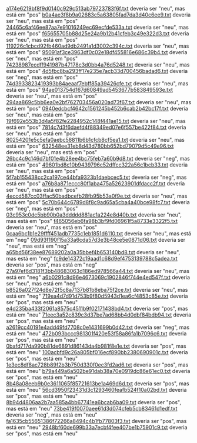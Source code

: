 
 <a href="https://github.com/jordaos/Analyzing-Hadoop-feelings/tree/master/raw-data/1_release_hadoop_classified_sentistrength1/pos/a174e6219bf8f9d0140c929c513ab79723783f6f.txt">a174e6219bf8f9d0140c929c513ab79723783f6f.txt</a> deveria ser "neu", mas está em "pos"
 <a href="https://github.com/jordaos/Analyzing-Hadoop-feelings/tree/master/raw-data/1_release_hadoop_classified_sentistrength1/pos/b0a4ae3f8b9a02683c5a63805fad7da3d40c6ee9.txt">b0a4ae3f8b9a02683c5a63805fad7da3d40c6ee9.txt</a> deveria ser "neu", mas está em "pos"
 <a href="https://github.com/jordaos/Analyzing-Hadoop-feelings/tree/master/raw-data/1_release_hadoop_classified_sentistrength1/pos/24465c6af46ee87aa7e91016249ec69ecfde533a.txt">24465c6af46ee87aa7e91016249ec69ecfde533a.txt</a> deveria ser "neu", mas está em "pos"
 <a href="https://github.com/jordaos/Analyzing-Hadoop-feelings/tree/master/raw-data/1_release_hadoop_classified_sentistrength1/pos/f65655705b88d25e24a9b12b41cfeb3c49e322d3.txt">f65655705b88d25e24a9b12b41cfeb3c49e322d3.txt</a> deveria ser "neu", mas está em "pos"
 <a href="https://github.com/jordaos/Analyzing-Hadoop-feelings/tree/master/raw-data/1_release_hadoop_classified_sentistrength1/pos/119226c1cbcd92fb460ad9db2491a1d3002c394c.txt">119226c1cbcd92fb460ad9db2491a1d3002c394c.txt</a> deveria ser "neu", mas está em "pos"
 <a href="https://github.com/jordaos/Analyzing-Hadoop-feelings/tree/master/raw-data/1_release_hadoop_classified_sentistrength1/pos/95091af3ce3963df0c02e18df455816e686c39b4.txt">95091af3ce3963df0c02e18df455816e686c39b4.txt</a> deveria ser "neu", mas está em "pos"
 <a href="https://github.com/jordaos/Analyzing-Hadoop-feelings/tree/master/raw-data/1_release_hadoop_classified_sentistrength1/pos/74238987ecdff941987b47178c3d0bb4a76d5248.txt">74238987ecdff941987b47178c3d0bb4a76d5248.txt</a> deveria ser "neu", mas está em "pos"
 <a href="https://github.com/jordaos/Analyzing-Hadoop-feelings/tree/master/raw-data/1_release_hadoop_classified_sentistrength1/pos/4d5fbc8ba293ff17e235e7acb33d700456badad6.txt">4d5fbc8ba293ff17e235e7acb33d700456badad6.txt</a> deveria ser "neg", mas está em "pos"
 <a href="https://github.com/jordaos/Analyzing-Hadoop-feelings/tree/master/raw-data/1_release_hadoop_classified_sentistrength1/pos/74d3933823419393b84aeaaf7ebff85a39426cfe.txt">74d3933823419393b84aeaaf7ebff85a39426cfe.txt</a> deveria ser "neu", mas está em "pos"
 <a href="https://github.com/jordaos/Analyzing-Hadoop-feelings/tree/master/raw-data/1_release_hadoop_classified_sentistrength1/pos/94ae013754d167d60849ad5453677b583849593e.txt">94ae013754d167d60849ad5453677b583849593e.txt</a> deveria ser "neu", mas está em "pos"
 <a href="https://github.com/jordaos/Analyzing-Hadoop-feelings/tree/master/raw-data/1_release_hadoop_classified_sentistrength1/pos/294aa869c5bb6ea0e2bf762703456a020ad73f67.txt">294aa869c5bb6ea0e2bf762703456a020ad73f67.txt</a> deveria ser "neu", mas está em "pos"
 <a href="https://github.com/jordaos/Analyzing-Hadoop-feelings/tree/master/raw-data/1_release_hadoop_classified_sentistrength1/pos/0940edcbcf4642c1561245b452b6cab2b42bc17f.txt">0940edcbcf4642c1561245b452b6cab2b42bc17f.txt</a> deveria ser "neu", mas está em "pos"
 <a href="https://github.com/jordaos/Analyzing-Hadoop-feelings/tree/master/raw-data/1_release_hadoop_classified_sentistrength1/pos/19f692e553b3d4a5f82fe2284952c148f441ae15.txt">19f692e553b3d4a5f82fe2284952c148f441ae15.txt</a> deveria ser "neu", mas está em "pos"
 <a href="https://github.com/jordaos/Analyzing-Hadoop-feelings/tree/master/raw-data/1_release_hadoop_classified_sentistrength1/pos/7814c7d3f6daefd4f88349ed07e6f557be422f84.txt">7814c7d3f6daefd4f88349ed07e6f557be422f84.txt</a> deveria ser "neu", mas está em "pos"
 <a href="https://github.com/jordaos/Analyzing-Hadoop-feelings/tree/master/raw-data/1_release_hadoop_classified_sentistrength1/pos/80254201e5c5efa0aebc58811b6b1cfcb8cf5ea1.txt">80254201e5c5efa0aebc58811b6b1cfcb8cf5ea1.txt</a> deveria ser "neu", mas está em "pos"
 <a href="https://github.com/jordaos/Analyzing-Hadoop-feelings/tree/master/raw-data/1_release_hadoop_classified_sentistrength1/pos/632548ee31eb8d43d780bb652bd79079d5c49e96.txt">632548ee31eb8d43d780bb652bd79079d5c49e96.txt</a> deveria ser "neu", mas está em "pos"
 <a href="https://github.com/jordaos/Analyzing-Hadoop-feelings/tree/master/raw-data/1_release_hadoop_classified_sentistrength1/pos/26bc4c9c146d7bf01e4b28ee4bc75feb7a60b9d8.txt">26bc4c9c146d7bf01e4b28ee4bc75feb7a60b9d8.txt</a> deveria ser "neg", mas está em "pos"
 <a href="https://github.com/jordaos/Analyzing-Hadoop-feelings/tree/master/raw-data/1_release_hadoop_classified_sentistrength1/pos/49601bd8c10b9439796c52dffcc322a56c1bcb33.txt">49601bd8c10b9439796c52dffcc322a56c1bcb33.txt</a> deveria ser "neu", mas está em "pos"
 <a href="https://github.com/jordaos/Analyzing-Hadoop-feelings/tree/master/raw-data/1_release_hadoop_classified_sentistrength1/pos/5f7ab155438cc2ca197ce44bfa9323b1daebcec5.txt">5f7ab155438cc2ca197ce44bfa9323b1daebcec5.txt</a> deveria ser "neg", mas está em "pos"
 <a href="https://github.com/jordaos/Analyzing-Hadoop-feelings/tree/master/raw-data/1_release_hadoop_classified_sentistrength1/pos/a76b8a871eccc80f1aba475a52623901dfdacc2f.txt">a76b8a871eccc80f1aba475a52623901dfdacc2f.txt</a> deveria ser "neu", mas está em "pos"
 <a href="https://github.com/jordaos/Analyzing-Hadoop-feelings/tree/master/raw-data/1_release_hadoop_classified_sentistrength1/pos/4eccd587cc03ffac50badbcefb28fb95b53a0f9e.txt">4eccd587cc03ffac50badbcefb28fb95b53a0f9e.txt</a> deveria ser "neu", mas está em "pos"
 <a href="https://github.com/jordaos/Analyzing-Hadoop-feelings/tree/master/raw-data/1_release_hadoop_classified_sentistrength1/pos/5c70b644c6789d8f8c9ad65a5cba4a40bce98fc7.txt">5c70b644c6789d8f8c9ad65a5cba4a40bce98fc7.txt</a> deveria ser "neg", mas está em "pos"
 <a href="https://github.com/jordaos/Analyzing-Hadoop-feelings/tree/master/raw-data/1_release_hadoop_classified_sentistrength1/pos/03c953c0dc5bb90b0a3ddddd881ac1a224e8d40b.txt">03c953c0dc5bb90b0a3ddddd881ac1a224e8d40b.txt</a> deveria ser "neu", mas está em "pos"
 <a href="https://github.com/jordaos/Analyzing-Hadoop-feelings/tree/master/raw-data/1_release_hadoop_classified_sentistrength1/pos/f465056eb6fa98b3bf9fd06961f5a8733e3322f5.txt">f465056eb6fa98b3bf9fd06961f5a8733e3322f5.txt</a> deveria ser "neu", mas está em "pos"
 <a href="https://github.com/jordaos/Analyzing-Hadoop-feelings/tree/master/raw-data/1_release_hadoop_classified_sentistrength1/neg/0caa6bc1b1e29ffff451adb7735c1eb1851d6110.txt">0caa6bc1b1e29ffff451adb7735c1eb1851d6110.txt</a> deveria ser "neu", mas está em "neg"
 <a href="https://github.com/jordaos/Analyzing-Hadoop-feelings/tree/master/raw-data/1_release_hadoop_classified_sentistrength1/neg/09d93f190f15a33a6cda57d3e3b48ce5e0871d06.txt">09d93f190f15a33a6cda57d3e3b48ce5e0871d06.txt</a> deveria ser "neu", mas está em "neg"
 <a href="https://github.com/jordaos/Analyzing-Hadoop-feelings/tree/master/raw-data/1_release_hadoop_classified_sentistrength1/neg/a65bd56f38ee87689202a0a35bbef4b653140bd8.txt">a65bd56f38ee87689202a0a35bbef4b653140bd8.txt</a> deveria ser "neu", mas está em "neg"
 <a href="https://github.com/jordaos/Analyzing-Hadoop-feelings/tree/master/raw-data/1_release_hadoop_classified_sentistrength1/neg/fc9de14372c19aad1c68d9ef4753139788c5adea.txt">fc9de14372c19aad1c68d9ef4753139788c5adea.txt</a> deveria ser "pos", mas está em "neg"
 <a href="https://github.com/jordaos/Analyzing-Hadoop-feelings/tree/master/raw-data/1_release_hadoop_classified_sentistrength1/neg/27a97ef6d3181f3bb48683063d186ed978566a44.txt">27a97ef6d3181f3bb48683063d186ed978566a44.txt</a> deveria ser "neu", mas está em "neg"
 <a href="https://github.com/jordaos/Analyzing-Hadoop-feelings/tree/master/raw-data/1_release_hadoop_classified_sentistrength1/neg/a6b0291c8d96e4673069c1902846f744e4ed547f.txt">a6b0291c8d96e4673069c1902846f744e4ed547f.txt</a> deveria ser "neu", mas está em "neg"
 <a href="https://github.com/jordaos/Analyzing-Hadoop-feelings/tree/master/raw-data/1_release_hadoop_classified_sentistrength1/neg/b8526a027f24d8e72f5c8a7137b81b8eba75f2ce.txt">b8526a027f24d8e72f5c8a7137b81b8eba75f2ce.txt</a> deveria ser "neu", mas está em "neg"
 <a href="https://github.com/jordaos/Analyzing-Hadoop-feelings/tree/master/raw-data/1_release_hadoop_classified_sentistrength1/neu/719ea4d7d91d753b9f80d5943d1ea6cf4853c85e.txt">719ea4d7d91d753b9f80d5943d1ea6cf4853c85e.txt</a> deveria ser "pos", mas está em "neu"
 <a href="https://github.com/jordaos/Analyzing-Hadoop-feelings/tree/master/raw-data/1_release_hadoop_classified_sentistrength1/neu/e4d235ba433f2061a8575c4511b9f02171438bd4.txt">e4d235ba433f2061a8575c4511b9f02171438bd4.txt</a> deveria ser "pos", mas está em "neu"
 <a href="https://github.com/jordaos/Analyzing-Hadoop-feelings/tree/master/raw-data/1_release_hadoop_classified_sentistrength1/neu/71eec3a52c839c3d37be7ad68bb4d0dbf84bdb94.txt">71eec3a52c839c3d37be7ad68bb4d0dbf84bdb94.txt</a> deveria ser "pos", mas está em "neu"
 <a href="https://github.com/jordaos/Analyzing-Hadoop-feelings/tree/master/raw-data/1_release_hadoop_classified_sentistrength1/neu/a2619cc40191e4add49fd7708c0e1431699b0d42.txt">a2619cc40191e4add49fd7708c0e1431699b0d42.txt</a> deveria ser "neg", mas está em "neu"
 <a href="https://github.com/jordaos/Analyzing-Hadoop-feelings/tree/master/raw-data/1_release_hadoop_classified_sentistrength1/neu/472b093bccc981301f420e53f58a86fa1b7096c6.txt">472b093bccc981301f420e53f58a86fa1b7096c6.txt</a> deveria ser "pos", mas está em "neu"
 <a href="https://github.com/jordaos/Analyzing-Hadoop-feelings/tree/master/raw-data/1_release_hadoop_classified_sentistrength1/neu/0bafd717da990b81de6891d86143da4b981f8e1e.txt">0bafd717da990b81de6891d86143da4b981f8e1e.txt</a> deveria ser "pos", mas está em "neu"
 <a href="https://github.com/jordaos/Analyzing-Hadoop-feelings/tree/master/raw-data/1_release_hadoop_classified_sentistrength1/neu/100acbfd9c26a805bf016ecf890bb2380690901c.txt">100acbfd9c26a805bf016ecf890bb2380690901c.txt</a> deveria ser "pos", mas está em "neu"
 <a href="https://github.com/jordaos/Analyzing-Hadoop-feelings/tree/master/raw-data/1_release_hadoop_classified_sentistrength1/neu/1e3ec8df8ac728b89f2b3b750d330f0ec3fd2ad6.txt">1e3ec8df8ac728b89f2b3b750d330f0ec3fd2ad6.txt</a> deveria ser "pos", mas está em "neu"
 <a href="https://github.com/jordaos/Analyzing-Hadoop-feelings/tree/master/raw-data/1_release_hadoop_classified_sentistrength1/neu/b79a449a6a502be91dab38a70e0919dc86e61ec0.txt">b79a449a6a502be91dab38a70e0919dc86e61ec0.txt</a> deveria ser "pos", mas está em "neu"
 <a href="https://github.com/jordaos/Analyzing-Hadoop-feelings/tree/master/raw-data/1_release_hadoop_classified_sentistrength1/neu/8b48a08eeb9b0e3611065f85721613be1a469d6d.txt">8b48a08eeb9b0e3611065f85721613be1a469d6d.txt</a> deveria ser "pos", mas está em "neu"
 <a href="https://github.com/jordaos/Analyzing-Hadoop-feelings/tree/master/raw-data/1_release_hadoop_classified_sentistrength1/neu/56cd3950f23431d3c1293460feafb524f10a02bd.txt">56cd3950f23431d3c1293460feafb524f10a02bd.txt</a> deveria ser "pos", mas está em "neu"
 <a href="https://github.com/jordaos/Analyzing-Hadoop-feelings/tree/master/raw-data/1_release_hadoop_classified_sentistrength1/neu/8b94d4806aa2b7aa585a4bb67741ea6bcab6ba09.txt">8b94d4806aa2b7aa585a4bb67741ea6bcab6ba09.txt</a> deveria ser "pos", mas está em "neu"
 <a href="https://github.com/jordaos/Analyzing-Hadoop-feelings/tree/master/raw-data/1_release_hadoop_classified_sentistrength1/neu/73be419f0070aee61d3d074cfeb5cb83461d1edf.txt">73be419f0070aee61d3d074cfeb5cb83461d1edf.txt</a> deveria ser "neg", mas está em "neu"
 <a href="https://github.com/jordaos/Analyzing-Hadoop-feelings/tree/master/raw-data/1_release_hadoop_classified_sentistrength1/neu/fa1635cb55651386f72266a8494c4b1fb77803f3.txt">fa1635cb55651386f72266a8494c4b1fb77803f3.txt</a> deveria ser "pos", mas está em "neu"
 <a href="https://github.com/jordaos/Analyzing-Hadoop-feelings/tree/master/raw-data/1_release_hadoop_classified_sentistrength1/neu/2948bf60de699b33a7ecbf4fee407be1b75901c9.txt">2948bf60de699b33a7ecbf4fee407be1b75901c9.txt</a> deveria ser "pos", mas está em "neu"